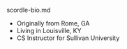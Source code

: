 scordle-bio.md

- Originally from Rome, GA
- Living in Louisville, KY
- CS Instructor for Sullivan University

